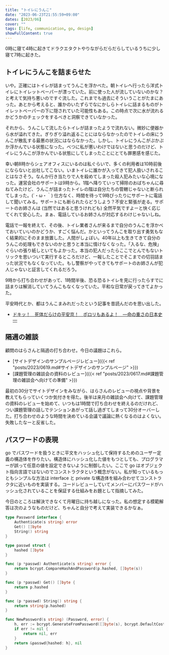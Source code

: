```yaml
---
title: "トイレにうんこ"
date: "2023-06-23T21:55:59+09:00"
dates: [2023/06]
cover: ""
tags: [life, communication, go, design]
showFullContent: true
---
```


0時に寝て4時に起きてドラクエタクトやりながらだらだらしているうちに少し寝て7時に起きた。

## トイレにうんこを詰まらせた

いや。正確にはトイレが詰まってうんこを浮かべた。朝トイレへ行ったら洋式トイレにトイレットペーパーが漂っていた。前に使った人が流していないのかな？と考えて気持ち悪いのですぐ流した。これまでも過去にそういうことがたまにあった。あとから考えると、誰かのいたずらでなにかしらトイレに詰まるものがトイレットペーパーの下に隠されていた可能性もある。この時点で次に水が流れるかどうかのチェックをするべきと洞察できていなかった。

それから、うんこして流したらトイレが詰まったようで流れない。微妙に便器から水が溢れてきた。ぎりぎり溢れ返ることにはならなかったのでトイレの床にうんこが散乱する最悪の状況にはならなかった。しかし、トイレにうんこがぷかぷか浮かんでいる状態になった。べつに私が悪いわけではないと思うのだけど、トイレにうんこが浮かんでいる状態にしてしまったことにとても罪悪感を感じた。

幸い朝8時からシェアオフィスにいるのは私ぐらいで、多くの利用者は10時前後にならないと出社してこない。いまトイレに誰かが入ってきて犯人扱いされることはなさそう。なんか行き当たりで人を殺めてしまった殺人犯みたいな心境になった。運営会社のサポートは9時から。1階へ降りていって掃除のおばちゃんに尋ねてみたけど、うんこが詰まったトイレの階は自分たちの管轄じゃないと断られてしまった。(´・ω・｀) 仕方なく、時間を待って9時ぴったりにサポートに電話して聞いてみる。サポートにも断られたらどうしよう？不安と緊張が走る。サポートのお姉さんは (当然ではあると思うけれども) 全然平気ですよーと快く応じてくれて安心した。まぁ、電話しているお姉さんが対応するわけじゃないしね。

電話で一報を終えて、その後、トイレ業者さんが来るまで自分のうんこを浮かべておいていいのかどうか、すごく悩んだ。かといってうんこを取り出す勇気もなく結果的にそのまま放置した。人間がしょぼい。40年以上も生きてきて自分のうんこの処理もできないのかと思うと本当に情けなくなった。「入るな、危険」ぐらいの張り紙しといてもよかった。本当の犯人だったらここでとんでもないトリックを思いついて実行するところだけど、一報したことでそこまでの切羽詰まった状況でもなくなっていた。もし警察がやってきてもサポートのお姉さんが犯人じゃないと証言してくれるだろう。

9時から打ち合わせがあって、1時間半後、恐る恐るトイレを見に行ったらすでに詰まりは解消していてうんこもなくなっていた。平和な日常が戻ってきてよかった。

平安時代とか、都はうんこまみれだったという記事を昔読んだのを思い出した。

* [ドキッ！　死体だらけの平安京！　ポロリもあるよ！　―命の重さの日本史―](https://locust0138.hatenablog.com/entry/2019/10/18/233617)

## 隔週の雑談

顧問のはらさんと隔週の打ち合わせ。今日の議題はこれら。

* [サイトデザインのサンプルページレビュー]({{< ref "posts/2023/0619.md#サイトデザインのサンプルページ" >}})
* [課題管理の雑談会の資料のレビュー]({{< ref "posts/2023/0617.md#課題管理の雑談会へ向けての準備" >}})

最初の30分でサイトデザインをみながら、はらさんのレビューの視点や背景を教えてもらっていくつか気付きを得た。後半は来月の雑談会へ向けて、課題管理の資料のレビューを始めて、いつもは1時間で打ち合わせを終えるのだけれど、つい課題管理の話しでテンションあがって話し過ぎてしまって30分オーバーした。打ち合わせのような時間を決めている会議で議論に熱くなるのはよくない。失敗したなーと反省した。

## パスワードの表現

go でパスワードを扱うときに平文をハッシュ化して保持するためのユーザー定義の構造体を作りたい。構造体にハッシュ化した値をもつとしても、プログラマーが誤って任意の値を設定できないように制御したい。ここで go はオブジェクト指向言語ではないのでコンストラクタという概念がない。私が知っているもっともシンプルな方法は interface と private な構造体を組み合わせてコンストラクタに近いものを実装する。コードレビューしていてメンバーにパスワードがハッシュ化されていることを保証する仕組みをお題として指摘してみた。

今日のところは解決できなくて月曜日に持ち越しになった。私の想定する模範解答は次のようなものだけど、ちゃんと自分で考えて実装できるかなぁ。

```go
type Password interface {
	Authenticate(s string) error
	Get() []byte
	String() string
}

type passwd struct {
	hashed []byte
}

func (p *passwd) Authenticate(s string) error {
	return bcrypt.CompareHashAndPassword(p.hashed, []byte(s))
}

func (p *passwd) Get() []byte {
	return p.hashed
}

func (p *passwd) String() string {
	return string(p.hashed)
}

func NewPassword(s string) (Password, error) {
	h, err := bcrypt.GenerateFromPassword([]byte(s), bcrypt.DefaultCost)
	if err != nil {
		return nil, err
	}
	return &passwd{hashed: h}, nil
}
```

